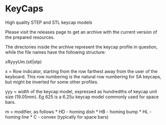 # KeyCaps
High quality STEP and STL keycap models

Please visit the releases page to get an archive with the current version of
the prepared resources. 

The directories inside the archive represent the keycap profile in question, while the file names have the following structure:

xRyyyUm.(stl|stp)

x = Row indicator, starting from the row farthest away from the user of the
keyboard. This row numbering is the natural row numbering for SA keycaps, but
might be inverted for some other profiles.

yyy = width of the keycap model, expressed as hundredths of keycap unit size
(19.05mm). Eg 625 is a 6.25u keycap model commonly used for space bars.

m = modifier, as follows
    * HD - homing dish
    * HB - homing bump
    * HL - homing line
    * C - convex (typically for space bars)

